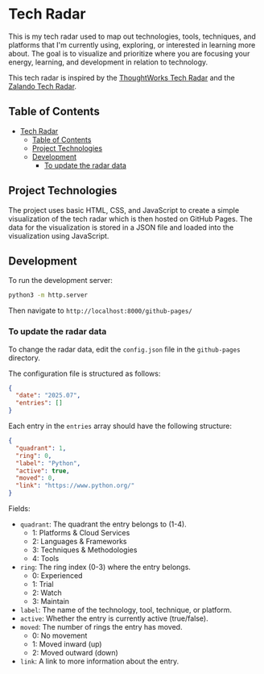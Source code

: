 # Tech Radar

This is my tech radar used to map out technologies, tools, techniques, and platforms that I'm currently using, exploring, or interested in learning more about. The goal is to visualize and prioritize where you are focusing your energy, learning, and development in relation to technology.

This tech radar is inspired by the [ThoughtWorks Tech Radar](https://www.thoughtworks.com/radar) and the [Zalando Tech Radar](https://opensource.zalando.com/tech-radar).

## Table of Contents

- [Tech Radar](#tech-radar)
  - [Table of Contents](#table-of-contents)
  - [Project Technologies](#project-technologies)
  - [Development](#development)
    - [To update the radar data](#to-update-the-radar-data)

## Project Technologies

The project uses basic HTML, CSS, and JavaScript to create a simple visualization of the tech radar which is then hosted on GitHub Pages. The data for the visualization is stored in a JSON file and loaded into the visualization using JavaScript.

## Development

To run the development server:

```bash
python3 -m http.server
```

Then navigate to `http://localhost:8000/github-pages/`

### To update the radar data

To change the radar data, edit the `config.json` file in the `github-pages` directory.

The configuration file is structured as follows:

```json
{
  "date": "2025.07",
  "entries": []
}
```

Each entry in the `entries` array should have the following structure:

```json
{
  "quadrant": 1,
  "ring": 0,
  "label": "Python",
  "active": true,
  "moved": 0,
  "link": "https://www.python.org/"
}
```

Fields:

- `quadrant`: The quadrant the entry belongs to (1-4).
  - 1: Platforms & Cloud Services
  - 2: Languages & Frameworks
  - 3: Techniques & Methodologies
  - 4: Tools
- `ring`: The ring index (0-3) where the entry belongs.
  - 0: Experienced
  - 1: Trial
  - 2: Watch
  - 3: Maintain
- `label`: The name of the technology, tool, technique, or platform.
- `active`: Whether the entry is currently active (true/false).
- `moved`: The number of rings the entry has moved.
  - 0: No movement
  - 1: Moved inward (up)
  - 2: Moved outward (down)
- `link`: A link to more information about the entry.
